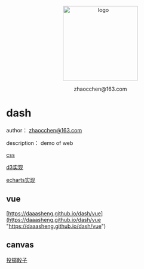 <p align="center">
	<img width="200" height="200" src="assets/img/logo.png" alt="logo">
	<p align="center">zhaocchen@163.com</p>
</p>


# dash

author： zhaocchen@163.com

description： demo of web

[css](https://daaasheng.github.io/dash/css)


[d3实现](https://daaasheng.github.io/dash/d3)


[echarts实现](https://daaasheng.github.io/dash/echarts)

## vue

[https://daaasheng.github.io/dash/vue](https://daaasheng.github.io/dash/vue "https://daaasheng.github.io/dash/vue")

## canvas

[投掷骰子](https://daaasheng.github.io/dash/game/craps/craps.html)



    

